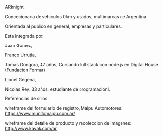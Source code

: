 ARknight 

Concecionaria de vehiculos 0km y usados, multimarcas de Argentina

Orientada al publico en general, empresas y particulares.

Esta integrada por:

Juan Gomez,

Franco Urrutia,

Tomas Gongora, 47 años, Cursando full stack con node.js en Digital House (Fundacion Formar)

Lionel Gegena,

Nicolas Rey, 33 años, estudiante de programacion!.

Referencias de sitios:

wireframe del formulario de registro, Maipu Automotores:  https://www.mundomaipu.com.ar/

wireframe del detalle de producto y recoleccion de imagenes: http://www.kavak.com/ar

